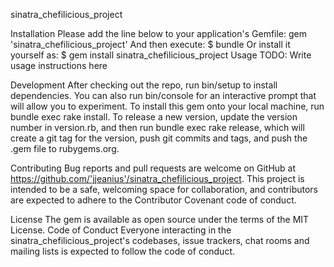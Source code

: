 sinatra_chefilicious_project

Installation
Please add the line below to your application's Gemfile:
gem 'sinatra_chefilicious_project'
And then execute:
$ bundle
Or install it yourself as:
$ gem install sinatra_chefilicious_project
Usage
TODO: Write usage instructions here


Development
After checking out the repo, run bin/setup to install dependencies. You can also run bin/console for an interactive prompt that will allow you to experiment.
To install this gem onto your local machine, run bundle exec rake install. To release a new version, update the version number in version.rb, and then run bundle exec rake release, which will create a git tag for the version, push git commits and tags, and push the .gem file to rubygems.org.

Contributing
Bug reports and pull requests are welcome on GitHub at https://github.com/'jjeanius'/sinatra_chefilicious_project. This project is intended to be a safe, welcoming space for collaboration, and contributors are expected to adhere to the Contributor Covenant code of conduct.

License
The gem is available as open source under the terms of the MIT License.
Code of Conduct
Everyone interacting in the sinatra_chefilicious_project's codebases, issue trackers, chat rooms and mailing lists is expected to follow the code of conduct.
